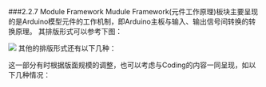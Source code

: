 ###2.2.7 Module Framework
Mudule Framework(元件工作原理)板块主要呈现的是Arduino模型元件的工作机制，即Arduino主板与输入、输出信号间转换的转换原理。
其排版形式可以参考下图：





![](http://kitpic.makebi.net/ixd/2_7.jpg)
其他的排版形式还有以下几种：

这一部分有时根据版面规模的调整，也可以考虑与Coding的内容一同呈现，如以下几种情况：